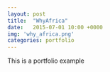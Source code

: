 ```yaml
---
layout: post
title:  "WhyAfrica"
date:   2015-07-01 10:00 +0000
img: 'why_africa.png'
categories: portfolio
---
```


This is a portfolio example